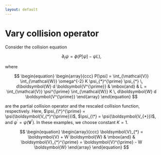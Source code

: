 ```yaml
---
layout: default
---
```


# Vary collision operator

Consider the collision equation

$$
\begin{equation}
  \partial_t \psi = \phi (P[\psi] - \psi L),
\end{equation}
$$

where

$$
\begin{equation}
  \begin{array}{ccc}
    P[\psi] = \int_{\mathcal{V}} \int_{\mathcal{W}} \omega^{-2} K \psi_{*}^{\prime} \psi_{*} \, d\boldsymbol{W} d \boldsymbol{V^{\prime}} & \mbox{and} & L = \int_{\mathcal{V}} \psi^{\prime} \int_{\mathcal{W}} K \, d\boldsymbol{W} d \boldsymbol{V^{\prime}}
  \end{array}
\end{equation}
$$

are the partial collision operator and the rescaled collision function, respectively. Here, $\psi_{\*}^{\prime} = \psi(\boldsymbol{V_{*}^{\prime}})$, $\psi_{\*} = \psi(\boldsymbol{V_{*}})$, and $\psi^{\prime} = \psi(\boldsymbol{V^{\prime}})$. In these examples, we choose constant $K = 1$.

$$
\begin{equation}
  \begin{array}{ccc}
    \boldsymbol{V}_{*} = \boldsymbol{V} + W \boldsymbol{W} & \mbox{and} & \boldsymbol{V}_{*}^{\prime} = \boldsymbol{V}^{\prime} - W \boldsymbol{W}
  \end{array}
\end{equation}
$$
